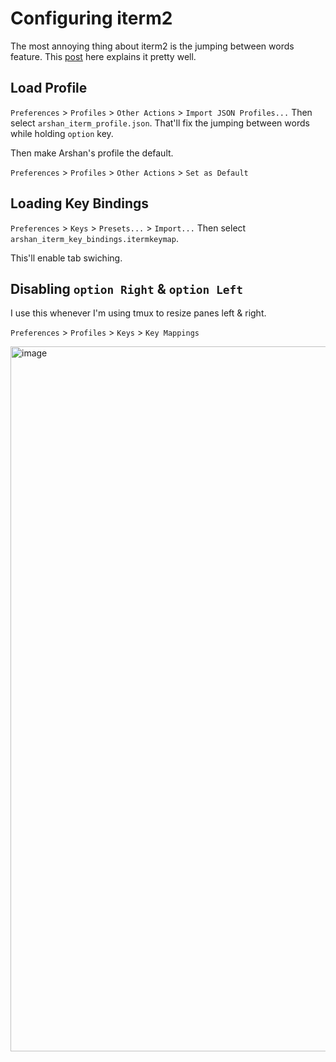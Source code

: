 # Configuring iterm2

The most annoying thing about iterm2 is the jumping between words feature. This
[post](https://coderwall.com/p/h6yfda/use-and-to-jump-forwards-backwards-words-in-iterm-2-on-os-x)
here explains it pretty well.

## Load Profile

`Preferences` > `Profiles` > `Other Actions` > `Import JSON Profiles...`
Then select `arshan_iterm_profile.json`. That'll fix the jumping between words
while holding `option` key.

Then make Arshan's profile the default.

`Preferences` > `Profiles` > `Other Actions` > `Set as Default`

## Loading Key Bindings

`Preferences` > `Keys` > `Presets...` > `Import...`
Then select `arshan_iterm_key_bindings.itermkeymap`.

This'll enable tab swiching.

## Disabling `option Right` & `option Left` 

I use this whenever I'm using tmux to resize panes left & right.

`Preferences` > `Profiles` > `Keys` > `Key Mappings` 

<img width="1128" alt="image" src="https://github.com/ArshanKhanifar/arshans_system_setup/assets/10492324/5533fadf-4869-473d-92a6-7a55ba164491">

